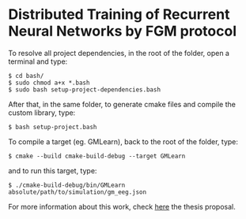 # Distributed Training of Recurrent Neural Networks by FGM protocol

To resolve all project dependencies, in the root of the folder, open a terminal and type:
```
$ cd bash/
$ sudo chmod a+x *.bash
$ sudo bash setup-project-dependencies.bash
```
After that, in the same folder, to generate cmake files and compile the custom library, type:
```
$ bash setup-project.bash
```
To compile a target (eg. GMLearn), back to the root of the folder, type:
```
$ cmake --build cmake-build-debug --target GMLearn
```
and to run this target, type:
```
$ ./cmake-build-debug/bin/GMLearn absolute/path/to/simulation/gm_eeg.json
```


For more information about this work, check [here](tex/proposal/proposal.pdf) the thesis proposal.
